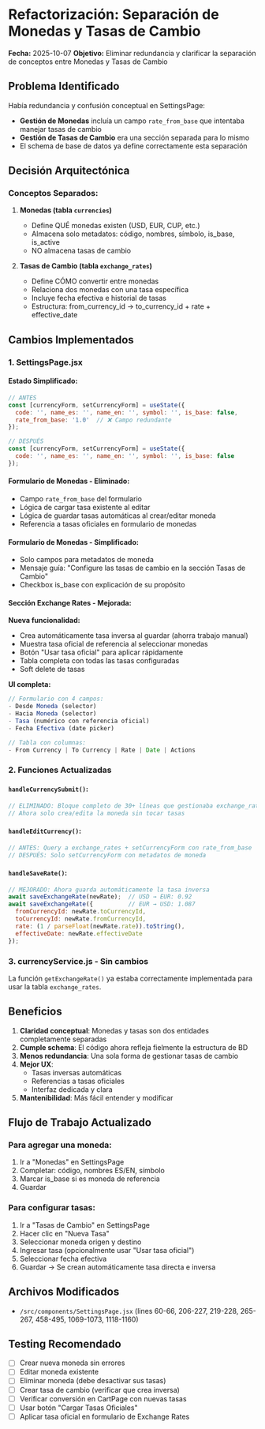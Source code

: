 # Refactorización: Separación de Monedas y Tasas de Cambio

**Fecha:** 2025-10-07
**Objetivo:** Eliminar redundancia y clarificar la separación de conceptos entre Monedas y Tasas de Cambio

## Problema Identificado

Había redundancia y confusión conceptual en SettingsPage:
- **Gestión de Monedas** incluía un campo `rate_from_base` que intentaba manejar tasas de cambio
- **Gestión de Tasas de Cambio** era una sección separada para lo mismo
- El schema de base de datos ya define correctamente esta separación

## Decisión Arquitectónica

### Conceptos Separados:

1. **Monedas (tabla `currencies`)**
   - Define QUÉ monedas existen (USD, EUR, CUP, etc.)
   - Almacena solo metadatos: código, nombres, símbolo, is_base, is_active
   - NO almacena tasas de cambio

2. **Tasas de Cambio (tabla `exchange_rates`)**
   - Define CÓMO convertir entre monedas
   - Relaciona dos monedas con una tasa específica
   - Incluye fecha efectiva e historial de tasas
   - Estructura: from_currency_id → to_currency_id + rate + effective_date

## Cambios Implementados

### 1. SettingsPage.jsx

#### Estado Simplificado:
```javascript
// ANTES
const [currencyForm, setCurrencyForm] = useState({
  code: '', name_es: '', name_en: '', symbol: '', is_base: false,
  rate_from_base: '1.0'  // ❌ Campo redundante
});

// DESPUÉS
const [currencyForm, setCurrencyForm] = useState({
  code: '', name_es: '', name_en: '', symbol: '', is_base: false
});
```

#### Formulario de Monedas - Eliminado:
- Campo `rate_from_base` del formulario
- Lógica de cargar tasa existente al editar
- Lógica de guardar tasas automáticas al crear/editar moneda
- Referencia a tasas oficiales en formulario de monedas

#### Formulario de Monedas - Simplificado:
- Solo campos para metadatos de moneda
- Mensaje guía: "Configure las tasas de cambio en la sección Tasas de Cambio"
- Checkbox is_base con explicación de su propósito

#### Sección Exchange Rates - Mejorada:

**Nueva funcionalidad:**
- Crea automáticamente tasa inversa al guardar (ahorra trabajo manual)
- Muestra tasa oficial de referencia al seleccionar monedas
- Botón "Usar tasa oficial" para aplicar rápidamente
- Tabla completa con todas las tasas configuradas
- Soft delete de tasas

**UI completa:**
```javascript
// Formulario con 4 campos:
- Desde Moneda (selector)
- Hacia Moneda (selector)
- Tasa (numérico con referencia oficial)
- Fecha Efectiva (date picker)

// Tabla con columnas:
- From Currency | To Currency | Rate | Date | Actions
```

### 2. Funciones Actualizadas

#### `handleCurrencySubmit()`:
```javascript
// ELIMINADO: Bloque completo de 30+ líneas que gestionaba exchange_rates
// Ahora solo crea/edita la moneda sin tocar tasas
```

#### `handleEditCurrency()`:
```javascript
// ANTES: Query a exchange_rates + setCurrencyForm con rate_from_base
// DESPUÉS: Solo setCurrencyForm con metadatos de moneda
```

#### `handleSaveRate()`:
```javascript
// MEJORADO: Ahora guarda automáticamente la tasa inversa
await saveExchangeRate(newRate);  // USD → EUR: 0.92
await saveExchangeRate({          // EUR → USD: 1.087
  fromCurrencyId: newRate.toCurrencyId,
  toCurrencyId: newRate.fromCurrencyId,
  rate: (1 / parseFloat(newRate.rate)).toString(),
  effectiveDate: newRate.effectiveDate
});
```

### 3. currencyService.js - Sin cambios

La función `getExchangeRate()` ya estaba correctamente implementada para usar la tabla `exchange_rates`.

## Beneficios

1. **Claridad conceptual**: Monedas y tasas son dos entidades completamente separadas
2. **Cumple schema**: El código ahora refleja fielmente la estructura de BD
3. **Menos redundancia**: Una sola forma de gestionar tasas de cambio
4. **Mejor UX**:
   - Tasas inversas automáticas
   - Referencias a tasas oficiales
   - Interfaz dedicada y clara
5. **Mantenibilidad**: Más fácil entender y modificar

## Flujo de Trabajo Actualizado

### Para agregar una moneda:
1. Ir a "Monedas" en SettingsPage
2. Completar: código, nombres ES/EN, símbolo
3. Marcar is_base si es moneda de referencia
4. Guardar

### Para configurar tasas:
1. Ir a "Tasas de Cambio" en SettingsPage
2. Hacer clic en "Nueva Tasa"
3. Seleccionar moneda origen y destino
4. Ingresar tasa (opcionalmente usar "Usar tasa oficial")
5. Seleccionar fecha efectiva
6. Guardar → Se crean automáticamente tasa directa e inversa

## Archivos Modificados

- `/src/components/SettingsPage.jsx` (lines 60-66, 206-227, 219-228, 265-267, 458-495, 1069-1073, 1118-1160)

## Testing Recomendado

- [ ] Crear nueva moneda sin errores
- [ ] Editar moneda existente
- [ ] Eliminar moneda (debe desactivar sus tasas)
- [ ] Crear tasa de cambio (verificar que crea inversa)
- [ ] Verificar conversión en CartPage con nuevas tasas
- [ ] Usar botón "Cargar Tasas Oficiales"
- [ ] Aplicar tasa oficial en formulario de Exchange Rates
